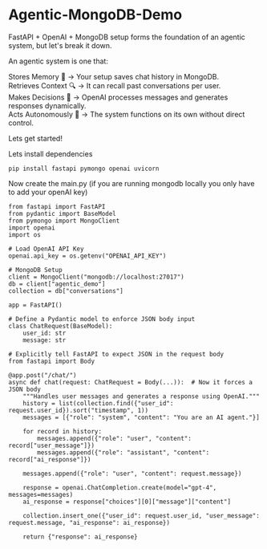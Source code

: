 # Agentic-MongoDB-Demo
FastAPI + OpenAI + MongoDB setup forms the foundation of an agentic system, but let's break it down.

An agentic system is one that:

Stores Memory 🧠 → Your setup saves chat history in MongoDB.<br>
Retrieves Context 🔍 → It can recall past conversations per user.<br>
Makes Decisions 🧩 → OpenAI processes messages and generates responses dynamically.<br>
Acts Autonomously 🤖 → The system functions on its own without direct control.<br>

Lets get started!

Lets install dependencies 
```
pip install fastapi pymongo openai uvicorn
```
Now create the main.py (if you are running mongodb locally you only have to add your openAI key)
```
from fastapi import FastAPI
from pydantic import BaseModel
from pymongo import MongoClient
import openai
import os

# Load OpenAI API Key
openai.api_key = os.getenv("OPENAI_API_KEY")

# MongoDB Setup
client = MongoClient("mongodb://localhost:27017")
db = client["agentic_demo"]
collection = db["conversations"]

app = FastAPI()

# Define a Pydantic model to enforce JSON body input
class ChatRequest(BaseModel):
    user_id: str
    message: str

# Explicitly tell FastAPI to expect JSON in the request body
from fastapi import Body

@app.post("/chat/")
async def chat(request: ChatRequest = Body(...)):  # Now it forces a JSON body
    """Handles user messages and generates a response using OpenAI."""
    history = list(collection.find({"user_id": request.user_id}).sort("timestamp", 1))
    messages = [{"role": "system", "content": "You are an AI agent."}]

    for record in history:
        messages.append({"role": "user", "content": record["user_message"]})
        messages.append({"role": "assistant", "content": record["ai_response"]})

    messages.append({"role": "user", "content": request.message})

    response = openai.ChatCompletion.create(model="gpt-4", messages=messages)
    ai_response = response["choices"][0]["message"]["content"]

    collection.insert_one({"user_id": request.user_id, "user_message": request.message, "ai_response": ai_response})

    return {"response": ai_response}
```
